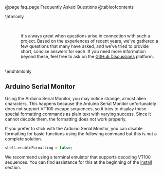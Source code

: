 @page faq_page Frequently Asked Questions
@tableofcontents

\htmlonly
<div style="display:flex; align-items: center;">
    <div style="width:150px; height:150px; margin-right: 20px;">
        <lottie-player src="Thinking-face.json" background="transparent" speed="1" style="width: 100%; height: 100%;" direction="1" playMode="normal" autoplay></lottie-player>
    </div>
    <div>
        <p>It's always great when questions arise in connection with such a project. Based on the experiences of recent years, we've gathered a few questions that many have asked, and we've tried to provide short, concise answers for each. If you need more information beyond these, feel free to ask on the <a href='https://github.com/dani007200964/Shellminator/discussions'>GitHub Discussions</a> platform.
        </p>
    </div>
</div>
\endhtmlonly

## Arduino Serial Monitor

Using the Arduino Serial Monitor, you may notice strange, almost alien characters. This happens because the Arduino Serial Monitor unfortunately does not support VT100 escape sequences, so it tries to display these special formatting commands as plain text with varying success. Since it cannot decode them, the formatting does not work properly.

If you prefer to stick with the Arduino Serial Monitor, you can disable formatting for basic functions using the following command but this is not a complete solution.
```cpp
shell.enableFormatting = false;
```

We recommend using a terminal emulator that supports decoding VT100 sequences. You can find assistance for this at the beginning of the [install](installation_page.md) section.